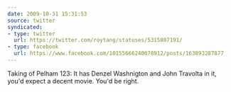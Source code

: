 ```yaml
---
date: 2009-10-31 15:31:53
source: twitter
syndicated:
- type: twitter
  url: https://twitter.com/roytang/statuses/5315807191/
- type: facebook
  url: https://www.facebook.com/10155666240078912/posts/163893287877
---
```


Taking of Pelham 123: It has Denzel Washnigton and John Travolta in it, you'd expect a decent movie. You'd be right.